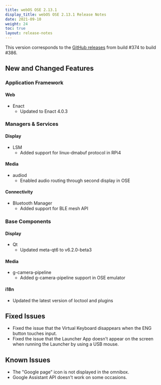 ```yaml
---
title: webOS OSE 2.13.1
display_title: webOS OSE 2.13.1 Release Notes
date: 2021-09-10
weight: 24
toc: true
layout: release-notes
---
```


This version corresponds to the [GitHub releases](https://github.com/webosose/build-webos/releases) from build #374 to build #386.

## New and Changed Features

### Application Framework

#### Web

- Enact
  - Updated to Enact 4.0.3

### Managers & Services

#### Display

  - LSM
    - Added support for linux-dmabuf protocol in RPi4

#### Media

  - audiod
    - Enabled audio routing through second display in OSE

#### Connectivity

- Bluetooth Manager
  - Added support for BLE mesh API

### Base Components

#### Display

- Qt
  - Updated meta-qt6 to v6.2.0-beta3

#### Media

- g-camera-pipeline
  - Added g-camera-pipeline support in OSE emulator

#### i18n

  - Updated the latest version of loctool and plugins

## Fixed Issues

  - Fixed the issue that the Virtual Keyboard disappears when the ENG button touches input.
  - Fixed the issue that the Launcher App doesn't appear on the screen when running the Launcher by using a USB mouse.

## Known Issues

  - The "Google page" icon is not displayed in the omnibox.
  - Google Assistant API doesn't work on some occasions.
